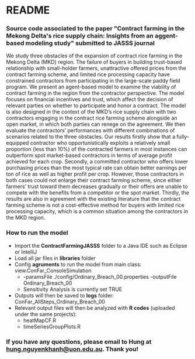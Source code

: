 # README # 

### Source code associated to the paper "Contract farming in the Mekong Delta's rice supply chain: Insights from an aggent-based modeling study" submitted to JASSS journal

We study three obstacles of the expansion of contract rice farming in the Mekong Delta (MKD) region. The failure of buyers in building trust-based relationship with small-holder farmers, unattractive offered prices from the contract farming scheme, and limited rice processing capacity have constrained contractors from participating in the large-scale paddy field program. We present an agent-based model to examine the viability of contract farming in the region from the contractor perspective. The model focuses on financial incentives and trust, which affect the decision of relevant parties on whether to participate and honor a contract. The model is also designed in the context of the MKD’s rice supply chain with two contractors engaging in the contract rice farming scheme alongside an open market, in which both parties can renege on the agreement. We then evaluate the contractors’ performances with different combinations of scenarios related to the three obstacles. Our results firstly show that a fully-equipped contractor who opportunistically exploits a relatively small proportion (less than 10%) of the contracted farmers in most instances can outperform spot market-based contractors in terms of average profit achieved for each crop. Secondly, a committed contractor who offers lower purchasing prices than the most typical rate can obtain better earnings per ton of rice as well as higher profit per crop. However, those contractors in both cases could not enlarge their contract farming scheme, since either farmers’ trust toward them decreases gradually or their offers are unable to compete with the benefits from a competitor or the spot market. Thirdly, the results are also in agreement with the existing literature that the contract farming scheme is not a cost-effective method for buyers with limited rice processing capacity, which is a common situation among the contractors in the MKD region.

### How to run the model 

- Import the **ContractFarmingJASSS** folder to a Java IDE such as Eclipse or IntelliJ
- Load all jar files in **libraries** folder
- Config **agruments** to run the model from main class: view.ConFar_ConsoleSimulation 
  + -paramsFile ./config/Ordinary_Breach_00.properties -outputFile Ordinary_Breach_00
  + Sensitivity Analysis is currently set TRUE
- Outputs will then be saved to **logs** folder: ConFar_AllSteps_Ordinary_Breach_00
- Relevant output files will then be analyzed with **R codes** (uploaded under the same projects): 
  + heatMapCF.R
  + timeSeriesGroupPlots.R
  
  
### If you have any questions, please email to Hung at hung.nguyenkhanh@uon.edu.au. Thank you!
